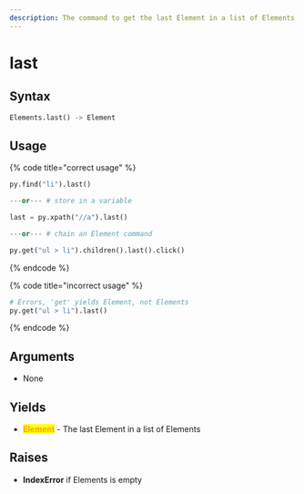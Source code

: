 ```yaml
---
description: The command to get the last Element in a list of Elements.
---
```


# last

## Syntax

```python
Elements.last() -> Element
```

## Usage

{% code title="correct usage" %}
```python
py.find("li").last()

---or--- # store in a variable

last = py.xpath("//a").last()

---or--- # chain an Element command

py.get("ul > li").children().last().click()
```
{% endcode %}

{% code title="incorrect usage" %}
```python
# Errors, 'get' yields Element, not Elements
py.get("ul > li").last()
```
{% endcode %}

## Arguments

* None

## Yields

* <mark style="color:orange;">**Element**</mark> - The last Element in a list of Elements

## Raises

* **IndexError** if Elements is empty
